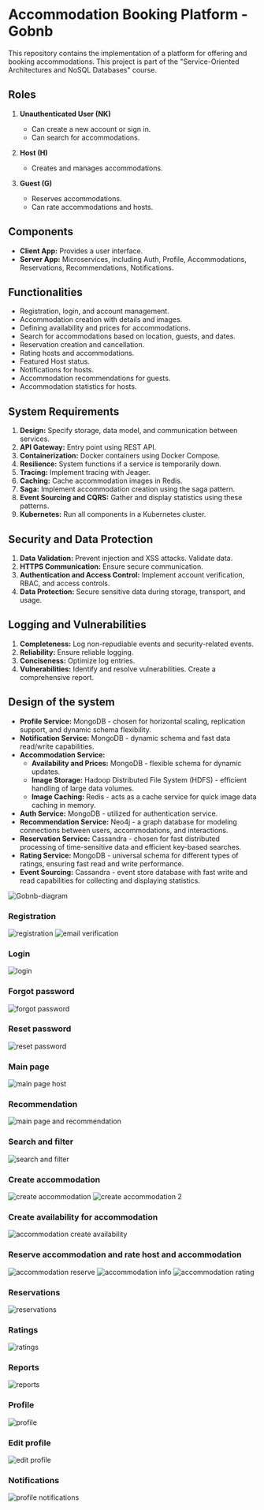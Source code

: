 # Accommodation Booking Platform - Gobnb

This repository contains the implementation of a platform for offering and booking accommodations. This project is part of the "Service-Oriented Architectures and NoSQL Databases" course.

## Roles
1. **Unauthenticated User (NK)**
   - Can create a new account or sign in.
   - Can search for accommodations.

2. **Host (H)**
   - Creates and manages accommodations.

3. **Guest (G)**
   - Reserves accommodations.
   - Can rate accommodations and hosts.

## Components
- **Client App:** Provides a user interface.
- **Server App:** Microservices, including Auth, Profile, Accommodations, Reservations, Recommendations, Notifications.

## Functionalities
- Registration, login, and account management.
- Accommodation creation with details and images.
- Defining availability and prices for accommodations.
- Search for accommodations based on location, guests, and dates.
- Reservation creation and cancellation.
- Rating hosts and accommodations.
- Featured Host status.
- Notifications for hosts.
- Accommodation recommendations for guests.
- Accommodation statistics for hosts.

## System Requirements
1. **Design:** Specify storage, data model, and communication between services.
2. **API Gateway:** Entry point using REST API.
3. **Containerization:** Docker containers using Docker Compose.
4. **Resilience:** System functions if a service is temporarily down.
5. **Tracing:** Implement tracing with Jeager.
6. **Caching:** Cache accommodation images in Redis.
7. **Saga:** Implement accommodation creation using the saga pattern.
8. **Event Sourcing and CQRS:** Gather and display statistics using these patterns.
9. **Kubernetes:** Run all components in a Kubernetes cluster.

## Security and Data Protection
1. **Data Validation:** Prevent injection and XSS attacks. Validate data.
2. **HTTPS Communication:** Ensure secure communication.
3. **Authentication and Access Control:** Implement account verification, RBAC, and access controls.
4. **Data Protection:** Secure sensitive data during storage, transport, and usage.

## Logging and Vulnerabilities
1. **Completeness:** Log non-repudiable events and security-related events.
2. **Reliability:** Ensure reliable logging.
3. **Conciseness:** Optimize log entries.
4. **Vulnerabilities:** Identify and resolve vulnerabilities. Create a comprehensive report.

## Design of the system
- **Profile Service:** MongoDB - chosen for horizontal scaling, replication support, and dynamic schema flexibility.
- **Notification Service:** MongoDB - dynamic schema and fast data read/write capabilities.
- **Accommodation Service:**
  - **Availability and Prices:** MongoDB - flexible schema for dynamic updates.
  - **Image Storage:** Hadoop Distributed File System (HDFS) - efficient handling of large data volumes.
  - **Image Caching:** Redis - acts as a cache service for quick image data caching in memory.
- **Auth Service:** MongoDB - utilized for authentication service.
- **Recommendation Service:** Neo4j - a graph database for modeling connections between users, accommodations, and interactions.
- **Reservation Service:** Cassandra - chosen for fast distributed processing of time-sensitive data and efficient key-based searches.
- **Rating Service:** MongoDB - universal schema for different types of ratings, ensuring fast read and write performance.
- **Event Sourcing:** Cassandra - event store database with fast write and read capabilities for collecting and displaying statistics.
  
![Gobnb-diagram](https://github.com/anna02272/SOA_NoSQL_IB-MRS-2023-2024/assets/96575598/a7c90281-4dd2-4693-acec-5bfd4e6fbd82)

### Registration 
![registration](https://github.com/anna02272/SOA_NoSQL_IB-MRS-2023-2024/assets/96575598/0348d85a-81bc-480e-aadb-cedcec41c0login63)
![email verification](https://github.com/anna02272/SOA_NoSQL_IB-MRS-2023-2024/assets/96575598/a836f82e-56d3-42bf-88f9-2fe90df2b0de)

### Login 
![login](https://github.com/anna02272/SOA_NoSQL_IB-MRS-2023-2024/assets/96575598/a8ab8cd9-a2d8-4ec1-9d04-25078eafca42)

### Forgot password
![forgot password](https://github.com/anna02272/SOA_NoSQL_IB-MRS-2023-2024/assets/96575598/8f59955e-a654-4b68-9b0f-03a288d1758a)

### Reset password
![reset password](https://github.com/anna02272/SOA_NoSQL_IB-MRS-2023-2024/assets/96575598/4c09886a-ab27-4480-95b0-666238789eb6)

### Main page
![main page host](https://github.com/anna02272/SOA_NoSQL_IB-MRS-2023-2024/assets/96575598/957e152e-5fce-45b7-9063-86b050302339)

### Recommendation
![main page and recommendation](https://github.com/anna02272/SOA_NoSQL_IB-MRS-2023-2024/assets/96575598/fab0908a-b13f-4025-8eb0-7176fced4d5b)

### Search and filter
![search and filter](https://github.com/anna02272/SOA_NoSQL_IB-MRS-2023-2024/assets/96575598/35cff8d2-4f48-418e-a29d-239e7c31ee71)

### Create accommodation
![create accommodation](https://github.com/anna02272/SOA_NoSQL_IB-MRS-2023-2024/assets/96575598/29d27ed8-aa05-4895-9136-80c88ef5a983)
![create accommodation 2](https://github.com/anna02272/SOA_NoSQL_IB-MRS-2023-2024/assets/96575598/c6b36be1-e680-48c0-9fec-0cddc186711d)

### Create availability for accommodation
![accommodation create availability](https://github.com/anna02272/SOA_NoSQL_IB-MRS-2023-2024/assets/96575598/8ddb5ec3-3243-46c6-92fa-223fa14592d0)

### Reserve accommodation and rate host and accommodation
![accommodation reserve](https://github.com/anna02272/SOA_NoSQL_IB-MRS-2023-2024/assets/96575598/21d1b8da-164b-46c0-a5d8-5cc434410776)
![accommodation info](https://github.com/anna02272/SOA_NoSQL_IB-MRS-2023-2024/assets/96575598/2f709d24-c44d-4bee-9870-e8526537341c)
![accommodation rating](https://github.com/anna02272/SOA_NoSQL_IB-MRS-2023-2024/assets/96575598/8042144c-4c42-4acc-ac23-e8080001abff)

### Reservations
![reservations](https://github.com/anna02272/SOA_NoSQL_IB-MRS-2023-2024/assets/96575598/0e407d4a-f9d9-4981-a285-d873a5be20b0)

### Ratings
![ratings](https://github.com/anna02272/SOA_NoSQL_IB-MRS-2023-2024/assets/96575598/617a2858-d914-4535-8bfa-e803dbb5d2b2)

### Reports
![reports](https://github.com/anna02272/SOA_NoSQL_IB-MRS-2023-2024/assets/96575598/28474fa4-19a0-4ffb-8085-fb3fc11ff127)

### Profile
![profile](https://github.com/anna02272/SOA_NoSQL_IB-MRS-2023-2024/assets/96575598/6ea99eab-fb4f-486f-8d15-f95ae25780a1)

### Edit profile
![edit profile](https://github.com/anna02272/SOA_NoSQL_IB-MRS-2023-2024/assets/96575598/cb5aea44-17eb-4471-afab-76b4307805d0)

### Notifications
![profile notifications](https://github.com/anna02272/SOA_NoSQL_IB-MRS-2023-2024/assets/96575598/8489c502-aebe-443e-b666-72ce8730fd0f)






